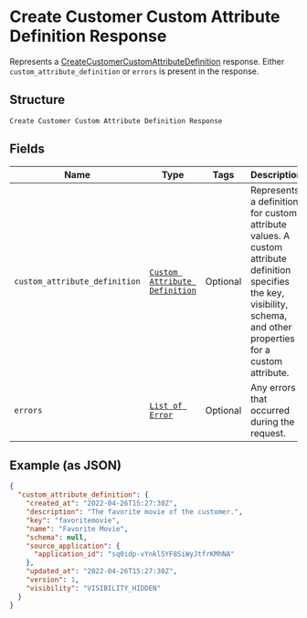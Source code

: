 
# Create Customer Custom Attribute Definition Response

Represents a [CreateCustomerCustomAttributeDefinition](../../doc/api/customer-custom-attributes.md#create-customer-custom-attribute-definition) response.
Either `custom_attribute_definition` or `errors` is present in the response.

## Structure

`Create Customer Custom Attribute Definition Response`

## Fields

| Name | Type | Tags | Description |
|  --- | --- | --- | --- |
| `custom_attribute_definition` | [`Custom Attribute Definition`](../../doc/models/custom-attribute-definition.md) | Optional | Represents a definition for custom attribute values. A custom attribute definition<br>specifies the key, visibility, schema, and other properties for a custom attribute. |
| `errors` | [`List of Error`](../../doc/models/error.md) | Optional | Any errors that occurred during the request. |

## Example (as JSON)

```json
{
  "custom_attribute_definition": {
    "created_at": "2022-04-26T15:27:30Z",
    "description": "The favorite movie of the customer.",
    "key": "favoritemovie",
    "name": "Favorite Movie",
    "schema": null,
    "source_application": {
      "application_id": "sq0idp-vYnkl5YF8SiWyJtfrKMhNA"
    },
    "updated_at": "2022-04-26T15:27:30Z",
    "version": 1,
    "visibility": "VISIBILITY_HIDDEN"
  }
}
```

